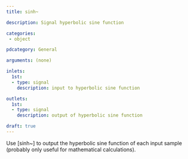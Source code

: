 ```yaml
---
title: sinh~

description: Signal hyperbolic sine function

categories:
 - object

pdcategory: General

arguments: (none)

inlets: 
  1st:
  - type: signal
    description: input to hyperbolic sine function 

outlets:
  1st:
  - type: signal
    description: output of hyperbolic sine function

draft: true
---
```


Use [sinh~] to output the hyperbolic sine function of each input sample (probably only useful for mathematical calculations).